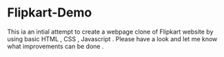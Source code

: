 # Flipkart-Demo
This ia an intial attempt to create a webpage clone of Flipkart website by using basic HTML , CSS , Javascript .
Please have a look and let me know what improvements can be done .
